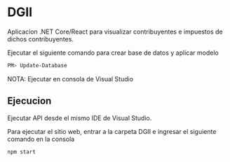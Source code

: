 # DGII

Aplicacion .NET Core/React para visualizar contribuyentes e impuestos de dichos contribuyentes.

Ejecutar el siguiente comando para crear base de datos y aplicar modelo
```powershell
PM> Update-Database
```
NOTA: Ejecutar en consola de Visual Studio

## Ejecucion

Ejecutar API desde el mismo IDE de Visual Studio.

Para ejecutar el sitio web, entrar a la carpeta DGII e ingresar el siguiente comando en la consola
```
npm start
```
